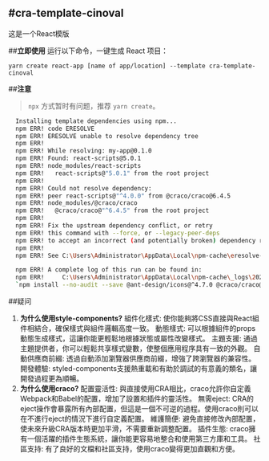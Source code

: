 #cra-template-cinoval
---
这是一个React模版

##**立即使用**
运行以下命令，一键生成 React 项目：

```
yarn create react-app [name of app/location] --template cra-template-cinoval
```
##**注意**
 > `npx` 方式暂时有问题，推荐 `yarn create`。
  ```sh
	Installing template dependencies using npm...
	npm ERR! code ERESOLVE
	npm ERR! ERESOLVE unable to resolve dependency tree
	npm ERR!
	npm ERR! While resolving: my-app@0.1.0
	npm ERR! Found: react-scripts@5.0.1
	npm ERR! node_modules/react-scripts
	npm ERR!   react-scripts@"5.0.1" from the root project
	npm ERR!
	npm ERR! Could not resolve dependency:
	npm ERR! peer react-scripts@"^4.0.0" from @craco/craco@6.4.5
	npm ERR! node_modules/@craco/craco
	npm ERR!   @craco/craco@"^6.4.5" from the root project
	npm ERR!
	npm ERR! Fix the upstream dependency conflict, or retry
	npm ERR! this command with --force, or --legacy-peer-deps
	npm ERR! to accept an incorrect (and potentially broken) dependency resolution.
	npm ERR!
	npm ERR! See C:\Users\Administrator\AppData\Local\npm-cache\eresolve-report.txt for a full report.

	npm ERR! A complete log of this run can be found in:
	npm ERR!     C:\Users\Administrator\AppData\Local\npm-cache\_logs\2023-08-15T01_40_59_131Z-debug.log
	`npm install --no-audit --save @ant-design/icons@^4.7.0 @craco/craco@^6.4.5 @csstools/normalize.css@^12.0.0 @reduxjs/toolkit@^1.8.6 @testing-library/jest-dom@^5.16.5 @testing-library/react@^13.4.0 @testing-library/user-event@^13.5.0 ahooks@^3.7.8 animate.css@^4.1.1 antd@^4.23.6 axios@^1.1.3 craco@^0.0.3 craco-less@^2.0.0 d3@^7.6.1 echarts@^5.4.0 i18n-react@^0.7.0 i18next@^21.10.0 i18next-browser-languagedetector@^6.1.8 i18next-http-backend@^1.4.4 less-loader@^11.1.0 lodash@^4.17.21 moment@^2.29.4 nprogress@^0.2.0 react@^18.2.0 react-dom@^18.2.0 react-i18next@^11.18.6 react-redux@^8.0.4 react-router-dom@^6.4.2 react-scripts@5.0.1 redux-persist@^6.0.0 sass@^1.55.0 sass-loader@^13.1.0 styled-components@^5.3.6 web-vitals@^2.1.4` failed
  ```
##疑问
1. **为什么使用style-components?**
  組件化樣式: 使你能夠將CSS直接與React組件相結合，確保樣式與組件邏輯高度一致。
  動態樣式: 可以根據組件的props動態生成樣式，這讓你能更輕鬆地根據狀態或屬性改變樣式。
  主題支援: 通過主題提供者，你可以輕鬆共享樣式變數，使整個應用程序具有一致的外觀。
  自動供應商前綴: 透過自動添加瀏覽器供應商前綴，增強了跨瀏覽器的兼容性。
  開發體驗: styled-components支援熱重載和有助於調試的有意義的類名，讓開發過程更為順暢。
2. **为什么使用craco?**
 配置靈活性: 與直接使用CRA相比，craco允許你自定義Webpack和Babel的配置，增加了設置和插件的靈活性。
 無需eject: CRA的eject操作會暴露所有內部配置，但這是一個不可逆的過程。使用craco則可以在不進行eject的情況下進行自定義配置。
 維護簡便: 避免直接修改內部配置，使未來升級CRA版本時更加平滑，不需要重新調整配置。
 插件生態: craco擁有一個活躍的插件生態系統，讓你能更容易地整合和使用第三方庫和工具。
 社區支持: 有了良好的文檔和社區支持，使用craco變得更加直觀和方便。

